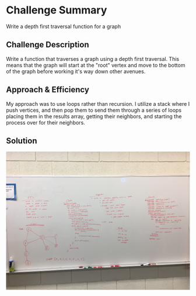 # Challenge Summary
Write a depth first traversal function for a graph

## Challenge Description
Write a function that traverses a graph using a depth first traversal. This means that the graph will start at the "root" vertex and move to the bottom of the graph before working it's way down other avenues. 

## Approach & Efficiency
My approach was to use loops rather than recursion. I utilize a stack where I push vertices, and then pop them to send them through a series of loops placing them in the results array, getting their neighbors, and starting the process over for their neighbors. 

## Solution
![Whiteboard](../../assets/depth_first.jpg)